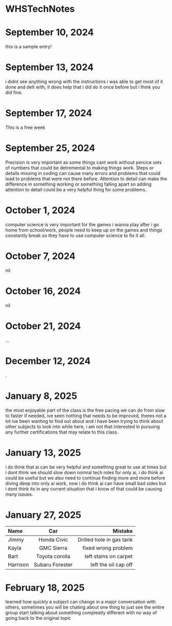 # WHSTechNotes
# September 10, 2024
this is a sample entry!
# September 13, 2024
i didnt see anything wrong with the instructions i was able to get most of it done and delt with, it does help that i did do it once before but i think you did fine.
# September 17, 2024 
This is a free week
# September 25, 2024 
Precision is very important as some things cant work without percice sets of numbers that could be detremental to making things work. 
Steps or details missing in coding can cause many errors and problems that could lead to problems that were not there before. 
Attention to detail can make the difference in something working or something falling apart so adding attention to detail could be a very helpful thing for some problems.
# October 1, 2024
computer science is very important for the games i wanna play after i go home from school/work, people need to keep up on the games and things constantly break so they have to use computer science to fix it all.
# October 7, 2024
nil
# October 16, 2024
nil 
# October 21, 2024 
...
# December 12, 2024
.
# January 8, 2025
the most enjoyable part of the class is the free pacing we can do from slow to faster if needed, ive seen nothing that needs to be improved, theres not a lot ive been wanting to find out about and i have been trying to think about other subjects to look into while here, i am not that interested in pursuing any further certifications that may relate to this class. 
# January 13, 2025 
i do think that ai can be very helpful and something great to use at times but i dont think we should slow down normal tech roles for only ai, i do think ai could be useful but we also need to continue finding more and more before diving deep into only ai work, now i do think ai can have small bad sides but i dont think its in any current situation that i know of that could be causing many issues. 
# January 27, 2025
| Name      | Car | Mistake     |
| :---        |    :----:   |          ---: |
| Jimmy      | Honda Civic       | Drilled hole in gas tank   |
| Kayla   | GMC Sierra        | fixed wrong problem      |
| Bart      | Toyota corolla  | left stains on carpet   |
| Harrison   | Subaru Forester | left the oil cap off      |
# February 18, 2025 
learned how quickly a subject can change in a major conversation with others, sometimes you will be chating about one thing to just see the entire group start talking about something compleatly different with no way of going back to the original topic
